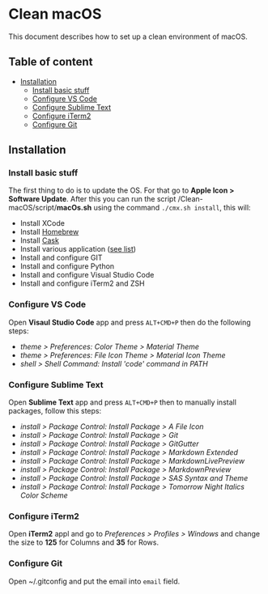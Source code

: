 # Clean macOS

This document describes how to set up a clean environment of macOS.

## Table of content

* [Installation](#installation)
  * [Install basic stuff](#install-basic-stuff)
  * [Configure VS Code](#configure-vs-code)
  * [Configure Sublime Text](#configure-sublime-text)
  * [Configure iTerm2](#configure-iterm2)
  * [Configure Git](#configure-git)

## Installation

### Install basic stuff

The first thing to do is to update the OS. For that go to __Apple Icon > Software Update__.
After this you can run the script /Clean-macOS/script/__macOs.sh__ using the command `./cmx.sh install`, this will:

- Install XCode
- Install [Homebrew](https://brew.sh)
- Install [Cask](http://caskroom.io)
- Install various application ([see list](https://github.com/MarioCatuogno/Clean-macOS/blob/release/doc/apps_list.md))
- Install and configure GIT
- Install and configure Python
- Install and configure Visual Studio Code
- Install and configure iTerm2 and ZSH

### Configure VS Code

Open __Visaul Studio Code__ app and press `ALT+CMD+P` then do the following steps:

- _theme > Preferences: Color Theme > Material Theme_
- _theme > Preferences: File Icon Theme > Material Icon Theme_
- _shell > Shell Command: Install 'code' command in PATH_

### Configure Sublime Text

Open __Sublime Text__ app and press `ALT+CMD+P` then to manually install packages, follow this steps:

- _install > Package Control: Install Package > A File Icon_
- _install > Package Control: Install Package > Git_
- _install > Package Control: Install Package > GitGutter_
- _install > Package Control: Install Package > Markdown Extended_
- _install > Package Control: Install Package > MarkdownLivePreview_
- _install > Package Control: Install Package > MarkdownPreview_
- _install > Package Control: Install Package > SAS Syntax and Theme_
- _install > Package Control: Install Package > Tomorrow Night Italics Color Scheme_

### Configure iTerm2

Open __iTerm2__ appl and go to _Preferences > Profiles > Windows_ and change the size to __125__ for Columns and __35__ for Rows.

### Configure Git

Open ~/.gitconfig and put the email into `email` field.
